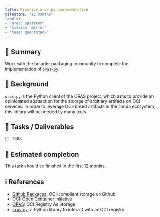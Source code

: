 ```yaml
---
title: Finalize oras-py implementation
milestone: "12 months"
labels:
- "area: upstream"
- "mission: mirror"
- "team: quantstack"
---
```


## 📌 Summary

Work with the broader packaging community to complete the implementation of [`oras-py`](https://github.com/oras-project/oras-py).

## 📝 Background

`oras-py` is the Python client of the ORAS project, which aims to provide an opinionated abstraction for the storage of arbitrary artifacts on OCI services.
In order to leverage OCI-based artifacts in the conda ecosystem, this library will be needed by many tools.

## 🚀 Tasks / Deliverables

- [ ] TBD.

## 📅 Estimated completion

This task should be finished in the first [12 months](__MILESTONE_URL__).

## ℹ️ References

- [Github Packages](https://github.com/features/packages): OCI-compliant storage on Github
- [OCI](https://opencontainers.org/): Open Container Initiative
- [ORAS](https://oras.land/): OCI Registry As Storage
- [`oras-py`](https://github.com/oras-project/oras-py): a Python library to interact with an OCI registry
